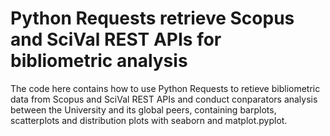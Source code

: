 # Python Requests retrieve Scopus and SciVal REST APIs for bibliometric analysis
The code here contains how to use Python Requests to retieve bibliometric data from Scopus and SciVal REST APIs and conduct conparators analysis between the University and its global peers, containing barplots, scatterplots and distribution plots with seaborn and matplot.pyplot.
